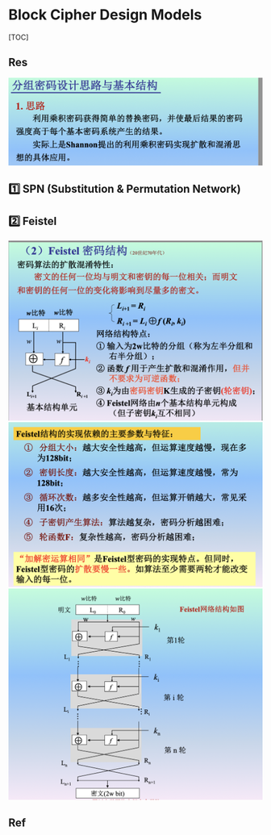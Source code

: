 # Block Cipher Design Models

[TOC]



## Res

![](../../../../../../../Assets/Pics/Screenshot%202023-04-12%20at%202.45.37%20PM.png)



## 1️⃣ SPN (Substitution & Permutation Network)




## 2️⃣ Feistel
![](../../../../../../../Assets/Pics/Screenshot%202023-04-12%20at%202.55.23%20PM.png)
![](../../../../../../../Assets/Pics/Screenshot%202023-04-12%20at%202.55.37%20PM.png)
![](../../../../../../../Assets/Pics/Screenshot%202023-04-12%20at%202.55.49%20PM.png)



## Ref

